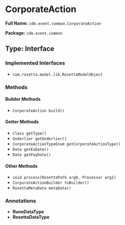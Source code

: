 # CorporateAction

**Full Name:** `cdm.event.common.CorporateAction`

**Package:** `cdm.event.common`

## Type: Interface

### Implemented Interfaces

- `com.rosetta.model.lib.RosettaModelObject`

### Methods

#### Builder Methods

- `CorporateAction build()`

#### Getter Methods

- `Class getType()`
- `Underlier getUnderlier()`
- `CorporateActionTypeEnum getCorporateActionType()`
- `Date getExDate()`
- `Date getPayDate()`

#### Other Methods

- `void process(RosettaPath arg0, Processor arg1)`
- `CorporateActionBuilder toBuilder()`
- `RosettaMetaData metaData()`

### Annotations

- **RuneDataType**
- **RosettaDataType**

